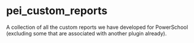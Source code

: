 # pei_custom_reports
A collection of all the custom reports we have developed for PowerSchool (excluding some that are associated with another plugin already).
